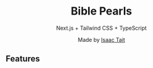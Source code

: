 <div align="center">
  <h1>Bible Pearls</h1>
  <p>Next.js + Tailwind CSS + TypeScript</p>
  <p>Made by <a href="https://mountaintopcoding.dev">Isaac Tait</a></p>
</div>

## Features

